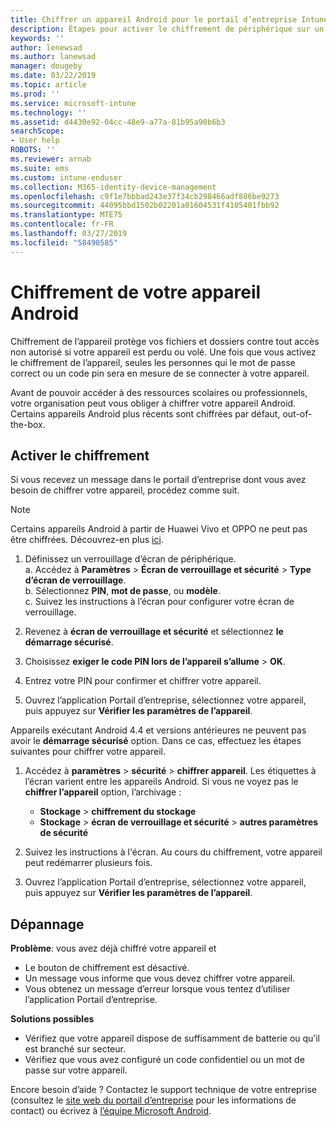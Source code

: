 ```yaml
---
title: Chiffrer un appareil Android pour le portail d’entreprise Intune | Microsoft Docs
description: Étapes pour activer le chiffrement de périphérique sur un appareil Android
keywords: ''
author: lenewsad
ms.author: lanewsad
manager: dougeby
ms.date: 03/22/2019
ms.topic: article
ms.prod: ''
ms.service: microsoft-intune
ms.technology: ''
ms.assetid: d4430e92-04cc-48e9-a77a-81b95a90b6b3
searchScope:
- User help
ROBOTS: ''
ms.reviewer: arnab
ms.suite: ems
ms.custom: intune-enduser
ms.collection: M365-identity-device-management
ms.openlocfilehash: c9f1e7bbbad243e37f34cb298466adf886be9273
ms.sourcegitcommit: 44095bbd1502b02201a01604531f4105401fbb92
ms.translationtype: MTE75
ms.contentlocale: fr-FR
ms.lasthandoff: 03/27/2019
ms.locfileid: "58490585"
---
```

# <a name="encrypting-your-android-device"></a>Chiffrement de votre appareil Android

Chiffrement de l’appareil protège vos fichiers et dossiers contre tout accès non autorisé si votre appareil est perdu ou volé. Une fois que vous activez le chiffrement de l’appareil, seules les personnes qui le mot de passe correct ou un code pin sera en mesure de se connecter à votre appareil. 

Avant de pouvoir accéder à des ressources scolaires ou professionnels, votre organisation peut vous obliger à chiffrer votre appareil Android. Certains appareils Android plus récents sont chiffrées par défaut, out-of-the-box.  

## <a name="turn-on-encryption"></a>Activer le chiffrement

Si vous recevez un message dans le portail d’entreprise dont vous avez besoin de chiffrer votre appareil, procédez comme suit. 

> [!Note]
> Certains appareils Android à partir de Huawei Vivo et OPPO ne peut pas être chiffrées. Découvrez-en plus [ici](your-device-appears-encrypted-but-cp-says-otherwise-android.md).  

1.  Définissez un verrouillage d’écran de périphérique.  
    a. Accédez à **Paramètres** > **Écran de verrouillage et sécurité** > **Type d’écran de verrouillage**.  
    b. Sélectionnez **PIN**, **mot de passe**, ou **modèle**.  
    c. Suivez les instructions à l’écran pour configurer votre écran de verrouillage.  

2. Revenez à **écran de verrouillage et sécurité** et sélectionnez **le démarrage sécurisé**.
3. Choisissez **exiger le code PIN lors de l’appareil s’allume** > **OK**.
4. Entrez votre PIN pour confirmer et chiffrer votre appareil.
5. Ouvrez l’application Portail d’entreprise, sélectionnez votre appareil, puis appuyez sur **Vérifier les paramètres de l’appareil**.  

Appareils exécutant Android 4.4 et versions antérieures ne peuvent pas avoir le **démarrage sécurisé** option. Dans ce cas, effectuez les étapes suivantes pour chiffrer votre appareil.

1. Accédez à **paramètres** > **sécurité** > **chiffrer appareil**. Les étiquettes à l’écran varient entre les appareils Android. Si vous ne voyez pas le **chiffrer l’appareil** option, l’archivage :
    * **Stockage** > **chiffrement du stockage**
    * **Stockage** > **écran de verrouillage et sécurité** > **autres paramètres de sécurité** 

2. Suivez les instructions à l'écran. Au cours du chiffrement, votre appareil peut redémarrer plusieurs fois.
3. Ouvrez l’application Portail d’entreprise, sélectionnez votre appareil, puis appuyez sur **Vérifier les paramètres de l’appareil**.  

## <a name="troubleshoot"></a>Dépannage  
**Problème**: vous avez déjà chiffré votre appareil et

- Le bouton de chiffrement est désactivé.
- Un message vous informe que vous devez chiffrer votre appareil.
- Vous obtenez un message d’erreur lorsque vous tentez d’utiliser l’application Portail d’entreprise.

**Solutions possibles**

- Vérifiez que votre appareil dispose de suffisamment de batterie ou qu’il est branché sur secteur.  
- Vérifiez que vous avez configuré un code confidentiel ou un mot de passe sur votre appareil.  

Encore besoin d’aide ? Contactez le support technique de votre entreprise (consultez le [site web du portail d’entreprise](https://go.microsoft.com/fwlink/?linkid=2010980) pour les informations de contact) ou écrivez à <a href="mailto:wintunedroidfbk@microsoft.com?subject=I'm having trouble with encryption on my Android device&body=Describe the issue you're experiencing here.">l’équipe Microsoft Android</a>.  
